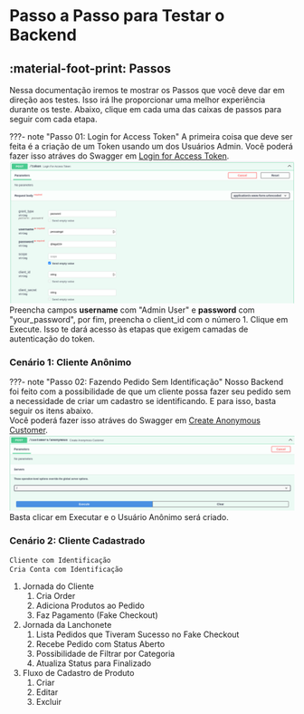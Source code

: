 # Passo a Passo para Testar o Backend

## :material-foot-print: Passos
Nessa documentação iremos te mostrar os Passos que você deve dar em direção aos testes. Isso irá lhe proporcionar uma
melhor experiência durante os teste. Abaixo, clique em cada uma das caixas de passos para seguir com cada etapa.

???- note "Passo 01: Login for Access Token"
    A primeira coisa que deve ser feita é a criação de um Token usando um dos Usuários Admin. 
    Você poderá fazer isso atráves do Swagger em
    [Login for Access Token](http://localhost:2000/docs#/default/login_for_access_token_token_post).
    ![image](assets/t01.png)
    Preencha campos **username** com "Admin User" e **password** com "your_password", por fim, preencha o client_id com
    o número 1. Clique em Execute. Isso te dará acesso às etapas que exigem camadas de autenticação do token.

### Cenário 1: Cliente Anônimo

???- note "Passo 02: Fazendo Pedido Sem Identificação"
    Nosso Backend foi feito com a possibilidade de que um cliente possa fazer seu pedido sem a necessidade de criar um
    cadastro se identificando. E para isso, basta seguir os itens abaixo.  
    Você poderá fazer isso atráves do Swagger em
    [Create Anonymous Customer](http://localhost:2000/docs#/customers/create_anonymous_customer_customers_anonymous_post).
    ![image](assets/t02.png)
    Basta clicar em Executar e o Usuário Anônimo será criado.

### Cenário 2: Cliente Cadastrado
    Cliente com Identificação
    Cria Conta com Identificação
1. Jornada do Cliente
    1. Cria Order
    2. Adiciona Produtos ao Pedido
    3. Faz Pagamento (Fake Checkout)
2. Jornada da Lanchonete
    1. Lista Pedidos que Tiveram Sucesso no Fake Checkout 
    2. Recebe Pedido com Status Aberto
    3. Possibilidade de Filtrar por Categoria
    4. Atualiza Status para Finalizado
3. Fluxo de Cadastro de Produto
    1. Criar
    2. Editar
    3. Excluir